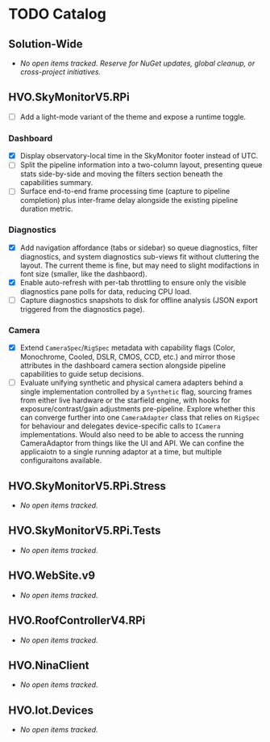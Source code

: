 # TODO Catalog

## Solution-Wide

- _No open items tracked. Reserve for NuGet updates, global cleanup, or cross-project initiatives._

## HVO.SkyMonitorV5.RPi
- [ ] Add a light-mode variant of the theme and expose a runtime toggle.

### Dashboard
- [x] Display observatory-local time in the SkyMonitor footer instead of UTC.
- [ ] Split the pipeline information into a two-column layout, presenting queue stats side-by-side and moving the filters section beneath the capabilities summary.
- [ ] Surface end-to-end frame processing time (capture to pipeline completion) plus inter-frame delay alongside the existing pipeline duration metric.

### Diagnostics
- [x] Add navigation affordance (tabs or sidebar) so queue diagnostics, filter diagnostics, and system diagnostics sub-views fit without cluttering the layout. The current theme is fine, but may need to slight modifactions in font size (smaller, like the dashbaord).
- [x] Enable auto-refresh with per-tab throttling to ensure only the visible diagnostics pane polls for data, reducing CPU load.
- [ ] Capture diagnostics snapshots to disk for offline analysis (JSON export triggered from the diagnostics page).

### Camera
- [x] Extend `CameraSpec`/`RigSpec` metadata with capability flags (Color, Monochrome, Cooled, DSLR, CMOS, CCD, etc.) and mirror those attributes in the dashboard camera section alongside pipeline capabilities to guide setup decisions.
- [ ] Evaluate unifying synthetic and physical camera adapters behind a single implementation controlled by a `Synthetic` flag, sourcing frames from either live hardware or the starfield engine, with hooks for exposure/contrast/gain adjustments pre-pipeline. Explore whether this can converge further into one `CameraAdapter` class that relies on `RigSpec` for behaviour and delegates device-specific calls to `ICamera` implementations. Would also need to be able to access the running CameraAdaptor from things like the UI and API.  We can confine the applicaiotn to a single running adaptor at a time, but multiple configuraitons available.

## HVO.SkyMonitorV5.RPi.Stress

- _No open items tracked._

## HVO.SkyMonitorV5.RPi.Tests

- _No open items tracked._

## HVO.WebSite.v9

- _No open items tracked._

## HVO.RoofControllerV4.RPi

- _No open items tracked._

## HVO.NinaClient

- _No open items tracked._

## HVO.Iot.Devices

- _No open items tracked._
